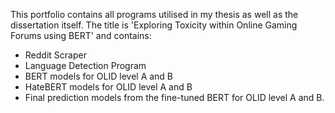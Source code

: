
This portfolio contains all programs utilised in my thesis as well as the dissertation itself. The title is 'Exploring Toxicity within Online Gaming Forums using BERT' and contains:
- Reddit Scraper
- Language Detection Program
- BERT models for OLID level A and B
- HateBERT models for OLID level A and B
- Final prediction models from the fine-tuned BERT for OLID level A and B.
